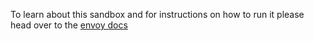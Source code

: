 To learn about this sandbox and for instructions on how to run it please head over
to the [envoy docs](https://www.envoyproxy.io/docs/envoy/latest/start/sandboxes/datadog_tracing)


